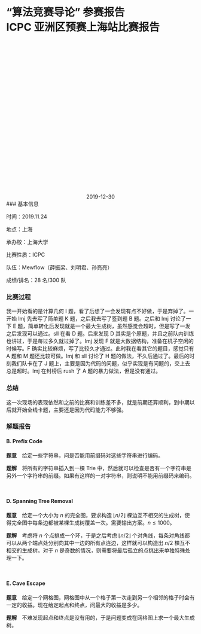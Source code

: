 <br>
<br>
<br>
<br>
<br>
<br>
<br>
<br>

# “算法竞赛导论” 参赛报告<br>ICPC 亚洲区预赛上海站比赛报告

<br>
<br>
<br>
<br>
<br>
<br>
<br>
<br>
<br>
<br>
<br>
<br>
<br>
<br>
<br>
<br>
<br>
<br>
<br>
<br>
<br>
<br>
<br>
<br>

<center>2019-12-30</center>
### 基本信息

时间：2019.11.24

地点：上海

承办校：上海大学

比赛性质：ICPC

队伍：Mewflow（薛振梁、刘明君、孙亮亮）

成绩/排名：28 名/300 队

### 比赛过程

我一开始看的是计算几何 I 题，看了后想了一会发现有点不好做，于是弃掉了。一开始 lmj 先去写了简单题 K 题，之后我去写了签到题 B 题。之后和 lmj 讨论了一下 E 题，简单转化后发现就是一个最大生成树，虽然感觉会超时，但是写了一发之后发现可以通过。sll 在看 D 题。后来发现 D 其实是个原题，并且之前队内训练也讲过，于是每过多久就过掉了。lmj 发现 F 就是大数据结构，准备在机子空闲的时候写。F 确实比较麻烦，写了比较久才通过。此时我在看其它的题目，感觉只有 A 题和 M 题还比较可做。lmj 和 sll 讨论了 H 题的做法，不久后通过了。最后的时刻我们队卡在了 J 题上，主要是因为代码的问题，似乎实现是有问题的，交上去总是超时。lmj 在封榜后 rush 了 A 题的暴力做法，但是没有通过。

### 总结

这一次现场的表现依然和之前的比赛和训练差不多，就是前期还算顺利，到中期以后就开始全线卡题，主要还是因为代码能力不够强。

### 解题报告

#### B. Prefix Code

**题意**　给定一些字符串，问是否能用前缀码对这些字符串进行编码。

**题解**　将所有的字符串插入到一棵 Trie 中，然后就可以检查是否有一个字符串是另外一个字符串的前缀。如果有这样的一对字符串，则说明不能用前缀码来编码。

<br>

#### D. Spanning Tree Removal

**题意**　给定一个大小为 $n$ 的完全图，要求构造 $\lfloor n/2 \rfloor$ 棵边互不相交的生成树，使得完全图中每条边都被某棵生成树覆盖一次。需要输出方案。$n \leqslant 1000$。

**题解**　考虑将 $n$ 个点排成一个环，于是之后考虑 $\lfloor n/2 \rfloor$ 个对角线，每条对角线都可以从两个端点处分别向其中一边的所有点连边，这样就可以构造出 $n/2$ 棵互不相交的生成树。对于 $n$ 是奇数的情况，则需要将最后孤立的点挑出来单独特殊处理一下。

<br>

#### E. Cave Escape

**题意**　给定一个网格图，网格图中从一个格子第一次走到另一个相邻的格子时会有一定的收益。现在给定起点和终点，问最大的收益是多少。

**题解**　不难发现起点和终点是没有用的，于是问题变成在网格图上求一个最大生成树。